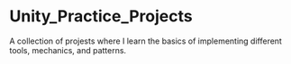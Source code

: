 # Unity_Practice_Projects
 A collection of projests where I learn the basics of implementing different tools, mechanics, and patterns.
